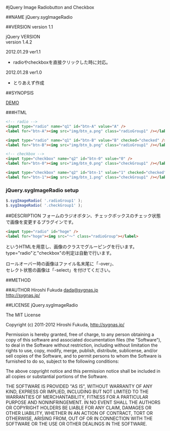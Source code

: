 #jQuery Image Radiobutton and Checkbox

##NAME
jQuery.sygImageRadio

##VERSION
version 1.1

jQuery VERSION  
version 1.4.2

2012.01.29 ver1.1  

* radioやcheckboxを直接クリックした時に対応。

2012.01.28 ver1.0  

* とりあえず作成

##SYNOPSIS

[DEMO](http://sygnas.jp/dl/javascript/jquery.syg_imageradio/demo/example.html)
	
###HTML
``` html
<!-- radio -->
<input type="radio" name="q1" id="btn-A" value="A" />
<label for="btn-A"><img src="img/btn_a.png" class="radioGroup1" /></label>

<input type="radio" name="q1" id="btn-B" value="B" checked="checked" />
<label for="btn-B"><img src="img/btn_b.png" class="radioGroup1" /></label>

<!-- checkbox -->
<input type="checkbox" name="q2" id="btn-0" value="0" />
<label for="btn-0"><img src="img/btn_0.png" class="checkGroup1" /></label>

<input type="checkbox" name="q2" id="btn-1" value="1" checked="checked" />
<label for="btn-1"><img src="img/btn_1.png" class="checkGroup1" /></label>
```

### jQuery.sygImageRadio setup
``` js
$.sygImageRadio( '.radioGroup1' );
$.sygImageRadio( '.checkGroup1' );
```

##DESCRIPTION
フォームのラジオボタン、チェックボックスのチェック状態で画像を変更するプラグインです。

``` html
<input type="radio" id="hoge" />
<label for="hoge"><img src="～" class="radioGroup"></label>
```

というHTMLを用意し、画像のクラスでグルーピングを行います。  
type="radio"と"checkbox"の判定は自動で行います。

ロールオーバー時の画像はファイル名末尾に「-over」、  
セレクト状態の画像は「-select」を付けてください。

##METHOD

##AUTHOR
Hiroshi Fukuda <dada@sygnas.jp>  
http://sygnas.jp/

##LICENSE
jQuery.sygImageRadio

The MIT License

Copyright (c) 2011-2012 Hiroshi Fukuda, http://sygnas.jp/

Permission is hereby granted, free of charge, to any person obtaining a copy
of this software and associated documentation files (the "Software"), to deal
in the Software without restriction, including without limitation the rights
to use, copy, modify, merge, publish, distribute, sublicense, and/or sell
copies of the Software, and to permit persons to whom the Software is
furnished to do so, subject to the following conditions:

The above copyright notice and this permission notice shall be included in
all copies or substantial portions of the Software.

THE SOFTWARE IS PROVIDED "AS IS", WITHOUT WARRANTY OF ANY KIND, EXPRESS OR
IMPLIED, INCLUDING BUT NOT LIMITED TO THE WARRANTIES OF MERCHANTABILITY,
FITNESS FOR A PARTICULAR PURPOSE AND NONINFRINGEMENT. IN NO EVENT SHALL THE
AUTHORS OR COPYRIGHT HOLDERS BE LIABLE FOR ANY CLAIM, DAMAGES OR OTHER
LIABILITY, WHETHER IN AN ACTION OF CONTRACT, TORT OR OTHERWISE, ARISING FROM,
OUT OF OR IN CONNECTION WITH THE SOFTWARE OR THE USE OR OTHER DEALINGS IN
THE SOFTWARE.
